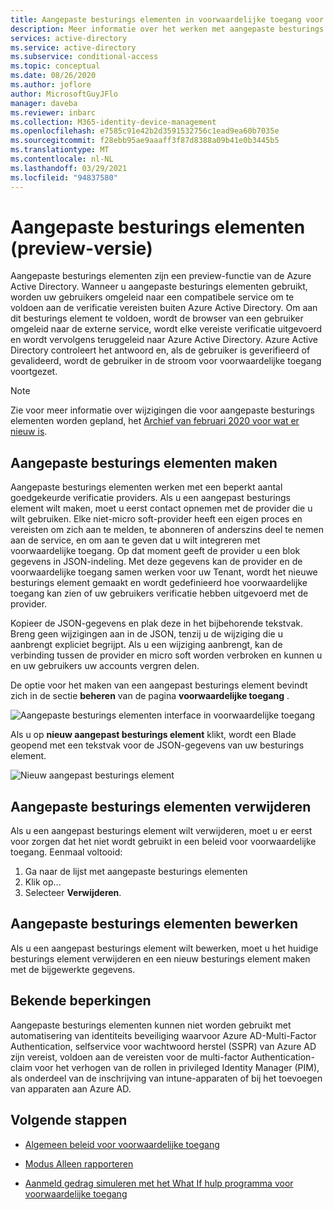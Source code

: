 ```yaml
---
title: Aangepaste besturings elementen in voorwaardelijke toegang voor Azure AD
description: Meer informatie over het werken met aangepaste besturings elementen in Azure Active Directory voorwaardelijke toegang.
services: active-directory
ms.service: active-directory
ms.subservice: conditional-access
ms.topic: conceptual
ms.date: 08/26/2020
ms.author: joflore
author: MicrosoftGuyJFlo
manager: daveba
ms.reviewer: inbarc
ms.collection: M365-identity-device-management
ms.openlocfilehash: e7585c91e42b2d3591532756c1ead9ea60b7035e
ms.sourcegitcommit: f28ebb95ae9aaaff3f87d8388a09b41e0b3445b5
ms.translationtype: MT
ms.contentlocale: nl-NL
ms.lasthandoff: 03/29/2021
ms.locfileid: "94837580"
---
```

# <a name="custom-controls-preview"></a>Aangepaste besturings elementen (preview-versie)

Aangepaste besturings elementen zijn een preview-functie van de Azure Active Directory. Wanneer u aangepaste besturings elementen gebruikt, worden uw gebruikers omgeleid naar een compatibele service om te voldoen aan de verificatie vereisten buiten Azure Active Directory. Om aan dit besturings element te voldoen, wordt de browser van een gebruiker omgeleid naar de externe service, wordt elke vereiste verificatie uitgevoerd en wordt vervolgens teruggeleid naar Azure Active Directory. Azure Active Directory controleert het antwoord en, als de gebruiker is geverifieerd of gevalideerd, wordt de gebruiker in de stroom voor voorwaardelijke toegang voortgezet.

> [!NOTE]
> Zie voor meer informatie over wijzigingen die voor aangepaste besturings elementen worden gepland, het [Archief van februari 2020 voor wat er nieuw is](../fundamentals/whats-new-archive.md#upcoming-changes-to-custom-controls).

## <a name="creating-custom-controls"></a>Aangepaste besturings elementen maken

Aangepaste besturings elementen werken met een beperkt aantal goedgekeurde verificatie providers. Als u een aangepast besturings element wilt maken, moet u eerst contact opnemen met de provider die u wilt gebruiken. Elke niet-micro soft-provider heeft een eigen proces en vereisten om zich aan te melden, te abonneren of anderszins deel te nemen aan de service, en om aan te geven dat u wilt integreren met voorwaardelijke toegang. Op dat moment geeft de provider u een blok gegevens in JSON-indeling. Met deze gegevens kan de provider en de voorwaardelijke toegang samen werken voor uw Tenant, wordt het nieuwe besturings element gemaakt en wordt gedefinieerd hoe voorwaardelijke toegang kan zien of uw gebruikers verificatie hebben uitgevoerd met de provider.

Kopieer de JSON-gegevens en plak deze in het bijbehorende tekstvak. Breng geen wijzigingen aan in de JSON, tenzij u de wijziging die u aanbrengt expliciet begrijpt. Als u een wijziging aanbrengt, kan de verbinding tussen de provider en micro soft worden verbroken en kunnen u en uw gebruikers uw accounts vergren delen.

De optie voor het maken van een aangepast besturings element bevindt zich in de sectie **beheren** van de pagina **voorwaardelijke toegang** .

![Aangepaste besturings elementen interface in voorwaardelijke toegang](./media/controls/custom-controls-conditional-access.png)

Als u op **nieuw aangepast besturings element** klikt, wordt een Blade geopend met een tekstvak voor de JSON-gegevens van uw besturings element.  

![Nieuw aangepast besturings element](./media/controls/new-custom-controls-conditional-access.png)

## <a name="deleting-custom-controls"></a>Aangepaste besturings elementen verwijderen

Als u een aangepast besturings element wilt verwijderen, moet u er eerst voor zorgen dat het niet wordt gebruikt in een beleid voor voorwaardelijke toegang. Eenmaal voltooid:

1. Ga naar de lijst met aangepaste besturings elementen
1. Klik op...  
1. Selecteer **Verwijderen**.

## <a name="editing-custom-controls"></a>Aangepaste besturings elementen bewerken

Als u een aangepast besturings element wilt bewerken, moet u het huidige besturings element verwijderen en een nieuw besturings element maken met de bijgewerkte gegevens.

## <a name="known-limitations"></a>Bekende beperkingen

Aangepaste besturings elementen kunnen niet worden gebruikt met automatisering van identiteits beveiliging waarvoor Azure AD-Multi-Factor Authentication, selfservice voor wachtwoord herstel (SSPR) van Azure AD zijn vereist, voldoen aan de vereisten voor de multi-factor Authentication-claim voor het verhogen van de rollen in privileged Identity Manager (PIM), als onderdeel van de inschrijving van intune-apparaten of bij het toevoegen van apparaten aan Azure AD.

## <a name="next-steps"></a>Volgende stappen

- [Algemeen beleid voor voorwaardelijke toegang](concept-conditional-access-policy-common.md)

- [Modus Alleen rapporteren](concept-conditional-access-report-only.md)

- [Aanmeld gedrag simuleren met het What If hulp programma voor voorwaardelijke toegang](troubleshoot-conditional-access-what-if.md)
